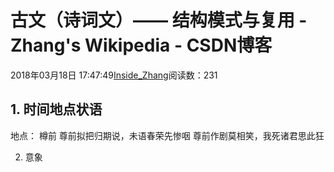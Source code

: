 
# 古文（诗词文）—— 结构模式与复用 - Zhang's Wikipedia - CSDN博客


2018年03月18日 17:47:49[Inside_Zhang](https://me.csdn.net/lanchunhui)阅读数：231



## 1. 时间地点状语
地点：
樽前
尊前拟把归期说，未语春荣先惨咽
尊前作剧莫相笑，我死诸君思此狂

2. 意象

